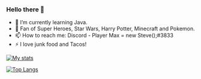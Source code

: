 ### Hello there 👋
- 🌱 I’m currently learning Java.
- 💬 Fan of Super Heroes, Star Wars, Harry Potter, Minecraft and Pokemon.
- 📫 How to reach me: Discord - Player Max = new Steve();#3833
- ⚡ I love junk food and Tacos!

[![My stats](https://github-readme-stats.vercel.app/api?username=Max094Reikeb&theme=algolia&show_icons=true)](https://github.com/anuraghazra/github-readme-stats)

[![Top Langs](https://github-readme-stats.vercel.app/api/top-langs/?username=Goldorion&theme=algolia&show_icons=true)](https://github.com/anuraghazra/github-readme-stats)
